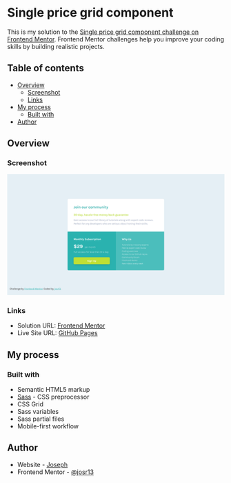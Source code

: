 # Single price grid component

This is my solution to the [Single price grid component challenge on Frontend Mentor](https://www.frontendmentor.io/challenges/single-price-grid-component-5ce41129d0ff452fec5abbbc). Frontend Mentor challenges help you improve your coding skills by building realistic projects. 

## Table of contents

- [Overview](#overview)
  - [Screenshot](#screenshot)
  - [Links](#links)
- [My process](#my-process)
  - [Built with](#built-with)
- [Author](#author)

## Overview

### Screenshot

![Single price grid component desktop screenshot](images/screenshot.png)

### Links

- Solution URL: [Frontend Mentor]()
- Live Site URL: [GitHub Pages](https://josr13.github.io/single-price-grid-component)

## My process

### Built with

- Semantic HTML5 markup
- [Sass](https://sass-lang.com/) - CSS preprocessor
- CSS Grid
- Sass variables
- Sass partial files
- Mobile-first workflow

## Author

- Website - [Joseph](https://josr13.github.io)
- Frontend Mentor - [@josr13](https://www.frontendmentor.io/profile/josr13)
